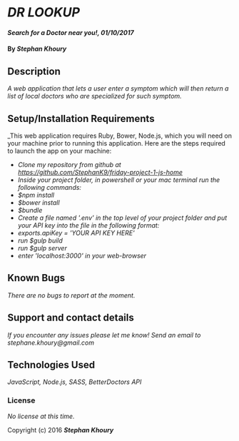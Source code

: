 # _DR LOOKUP_

#### _Search for a Doctor near you!, 01/10/2017_

#### By _**Stephan Khoury**_

## Description

_A web application that lets a user enter a symptom which will then return a list of local doctors who are specialized for such symptom._

## Setup/Installation Requirements
_This web application requires Ruby, Bower, Node.js, which you will need on your machine prior to running this application. Here are the steps required to launch the app on your machine:

* _Clone my repository from github at https://github.com/StephanK9/friday-project-1-js-home_
* _Inside your project folder, in powershell or your mac terminal run the following commands:_
* _$npm install_
* _$bower install_
* _$bundle_
* _Create a file named '.env' in the top level of your project folder and put your API key into the file in the following format:_
* _exports.apiKey = 'YOUR API KEY HERE'_
* _run $gulp build_
* _run $gulp server_
* _enter 'localhost:3000' in your web-browser_

## Known Bugs

_There are no bugs to report at the moment._

## Support and contact details

_If you encounter any issues please let me know! Send an email to stephane.khoury@gmail.com_

## Technologies Used

_JavaScript, Node.js, SASS, BetterDoctors API_

### License

*No license at this time.*

Copyright (c) 2016 **_Stephan Khoury_**

